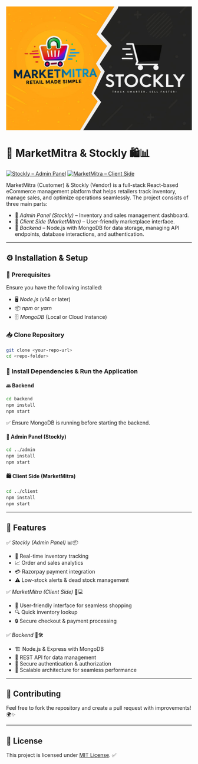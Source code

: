 ![Logo](https://raw.githubusercontent.com/Harshit-Dhundale/Hackathon/main/Logo.jpg)

# 🚀 MarketMitra & Stockly 🛍📊


[![Stockly – Admin Panel](https://img.shields.io/badge/Stockly%20(Admin)-Live-green?style=for-the-badge&logo=vercel)](https://stockly-mu.vercel.app/)
[![MarketMitra – Client Side](https://img.shields.io/badge/MarketMitra%20(Client)-Live-green?style=for-the-badge&logo=vercel)](https://marketmitra.vercel.app/)

MarketMitra (Customer) & Stockly (Vendor) is a full-stack React-based eCommerce management platform that helps retailers track inventory, manage sales, and optimize operations seamlessly. The project consists of three main parts:

- 🏪 *Admin Panel (Stockly)* – Inventory and sales management dashboard.
- 🛒 *Client Side (MarketMitra)* – User-friendly marketplace interface.
- 🔗 *Backend* – Node.js with MongoDB for data storage, managing API endpoints, database interactions, and authentication.


---

## ⚙ Installation & Setup

### 🔧 Prerequisites
Ensure you have the following installed:
- 🖥 *Node.js* (v14 or later)
- 📦 *npm* or *yarn*
- 🗄 *MongoDB* (Local or Cloud Instance)

### 📥 Clone Repository
```sh
git clone <your-repo-url>
cd <repo-folder>
```

### 🚀 Install Dependencies & Run the Application

#### 🔙 Backend
```sh
cd backend
npm install
npm start
```
✅ Ensure MongoDB is running before starting the backend.

#### 🏢 Admin Panel (Stockly)
```sh
cd ../admin
npm install
npm start
```

#### 🛍 Client Side (MarketMitra)
```sh
cd ../client
npm install
npm start
```

---

## 🌟 Features

✅ *Stockly (Admin Panel)* 📊📦
- 📡 Real-time inventory tracking
- 📈 Order and sales analytics
- 💳 Razorpay payment integration
- ⚠ Low-stock alerts & dead stock management

✅ *MarketMitra (Client Side)* 🛒💻
- 🎯 User-friendly interface for seamless shopping
- 🔍 Quick inventory lookup
- 🔒 Secure checkout & payment processing

✅ *Backend* 🔗🛠
- 🏗 Node.js & Express with MongoDB
- 🔄 REST API for data management
- 🔐 Secure authentication & authorization
- 🚀 Scalable architecture for seamless performance

---

## 🤝 Contributing
Feel free to fork the repository and create a pull request with improvements! 🌍✨

---

## 📜 License
This project is licensed under [MIT License](LICENSE). ✅
